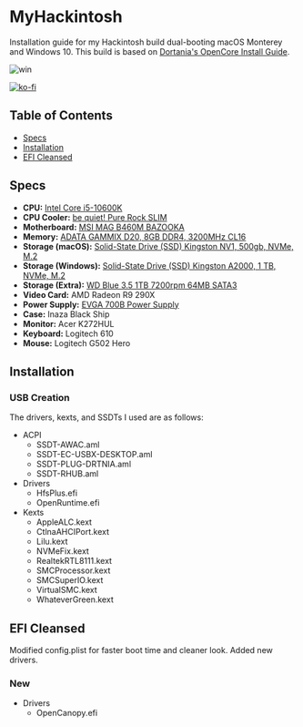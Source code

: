 # MyHackintosh
Installation guide for my Hackintosh build dual-booting macOS Monterey and Windows 10.
This build is based on [Dortania's OpenCore Install Guide](https://dortania.github.io/OpenCore-Install-Guide/).

![win](https://user-images.githubusercontent.com/59319107/196250897-9f45250d-2b0a-426f-bac2-56fa1027b5e0.png)

[![ko-fi](https://ko-fi.com/img/githubbutton_sm.svg)](https://ko-fi.com/eduardolteanu)

## Table of Contents
* [Specs](#specs)
* [Installation](#installation)
* [EFI Cleansed](#efi-cleansed)


## Specs

* **CPU:** [Intel Core i5-10600K](https://amzn.to/3D1TDpA)
* **CPU Cooler:** [be quiet! Pure Rock SLIM](https://amzn.to/3TerLUX)
* **Motherboard:** [MSI MAG B460M BAZOOKA](https://amzn.to/3yNvxMU)
* **Memory:** [ADATA GAMMIX D20, 8GB DDR4, 3200MHz CL16](https://amzn.to/3eAB7vk)
* **Storage (macOS):** [Solid-State Drive (SSD) Kingston NV1, 500gb, NVMe, M.2](https://amzn.to/3zaozlt)
* **Storage (Windows):** [Solid-State Drive (SSD) Kingston A2000, 1 TB, NVMe, M.2](https://amzn.to/3eE4IUC)
* **Storage (Extra):** [WD Blue 3.5 1TB 7200rpm 64MB SATA3](https://amzn.to/3Vzov85)
* **Video Card:** AMD Radeon R9 290X
* **Power Supply:** [EVGA 700B Power Supply](https://amzn.to/3SdGbDj)
* **Case:** Inaza Black Ship
* **Monitor:** Acer K272HUL
* **Keyboard:** Logitech 610
* **Mouse:** Logitech G502 Hero

## Installation

### USB Creation
The drivers, kexts, and SSDTs I used are as follows:

* ACPI
  * SSDT-AWAC.aml
  * SSDT-EC-USBX-DESKTOP.aml
  * SSDT-PLUG-DRTNIA.aml
  * SSDT-RHUB.aml
* Drivers
  * HfsPlus.efi
  * OpenRuntime.efi
* Kexts
  * AppleALC.kext
  * CtlnaAHCIPort.kext
  * Lilu.kext
  * NVMeFix.kext
  * RealtekRTL8111.kext
  * SMCProcessor.kext
  * SMCSuperIO.kext
  * VirtualSMC.kext
  * WhateverGreen.kext

## EFI Cleansed
Modified config.plist for faster boot time and cleaner look.
Added new drivers.

### New
* Drivers
  * OpenCanopy.efi
  


  
